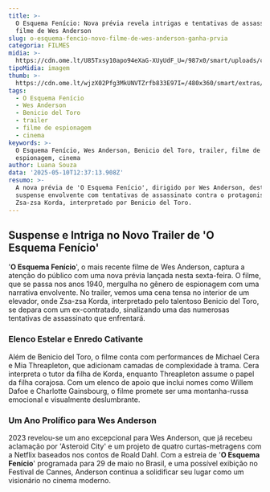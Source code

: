 ```yaml
---
title: >-
  O Esquema Fenício: Nova prévia revela intrigas e tentativas de assassinato no
  filme de Wes Anderson
slug: o-esquema-fencio-novo-filme-de-wes-anderson-ganha-prvia
categoria: FILMES
midia: >-
  https://cdn.ome.lt/U85Txsy10apo94eXaG-XUyUdF_U=/987x0/smart/uploads/conteudo/fotos/Design_sem_nome_-_2025-05-09T213546.054.png
tipoMidia: imagem
thumb: >-
  https://cdn.ome.lt/wjzX02Pfg3MkUNVTZrfb833E97I=/480x360/smart/extras/conteudos/Design_sem_nome_-_2025-05-09T213546.054.png
tags:
  - O Esquema Fenício
  - Wes Anderson
  - Benicio del Toro
  - trailer
  - filme de espionagem
  - cinema
keywords: >-
  O Esquema Fenício, Wes Anderson, Benicio del Toro, trailer, filme de
  espionagem, cinema
author: Luana Souza
data: '2025-05-10T12:37:13.908Z'
resumo: >-
  A nova prévia de 'O Esquema Fenício', dirigido por Wes Anderson, destaca um
  suspense envolvente com tentativas de assassinato contra o protagonista
  Zsa-zsa Korda, interpretado por Benicio del Toro.
---
```


## Suspense e Intriga no Novo Trailer de 'O Esquema Fenício'

<blockquote class="twitter-tweet"><a href="https://twitter.com/user/status/1920874669739012103"></a></blockquote>

'**O Esquema Fenício**', o mais recente filme de Wes Anderson, captura a atenção do público com uma nova prévia lançada nesta sexta-feira. O filme, que se passa nos anos 1940, mergulha no gênero de espionagem com uma narrativa envolvente. No trailer, vemos uma cena tensa no interior de um elevador, onde Zsa-zsa Korda, interpretado pelo talentoso Benicio del Toro, se depara com um ex-contratado, sinalizando uma das numerosas tentativas de assassinato que enfrentará.

### Elenco Estelar e Enredo Cativante

Além de Benicio del Toro, o filme conta com performances de Michael Cera e Mia Threapleton, que adicionam camadas de complexidade à trama. Cera interpreta o tutor da filha de Korda, enquanto Threapleton assume o papel da filha corajosa. Com um elenco de apoio que inclui nomes como Willem Dafoe e Charlotte Gainsbourg, o filme promete ser uma montanha-russa emocional e visualmente deslumbrante.

### Um Ano Prolífico para Wes Anderson

2023 revelou-se um ano excepcional para Wes Anderson, que já recebeu aclamação por 'Asteroid City' e um projeto de quatro curtas-metragens com a Netflix baseados nos contos de Roald Dahl. Com a estreia de '**O Esquema Fenício**' programada para 29 de maio no Brasil, e uma possível exibição no Festival de Cannes, Anderson continua a solidificar seu lugar como um visionário no cinema moderno.
